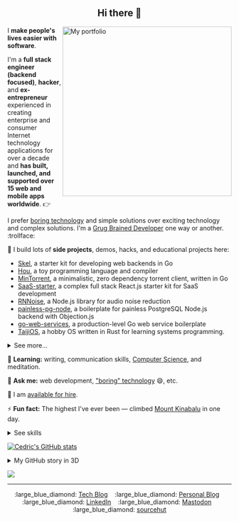<h2 align="center">Hi there 👋</h2>

<a href="https://www.visualcv.com/cedricchee/#portfolio" target="_blank">
<img 
    src="https://github.com/cedrickchee/cedrickchee/raw/master/media/portfolio_first.png"
    alt="My portfolio"
    align="right"
    width="380px" />
</a>

I **make people's lives easier with software**.

I'm a **full stack engineer (backend focused)**, **hacker**, and **ex-entrepreneur** experienced in creating enterprise and consumer Internet technology applications for over a decade and **has built, launched, and supported over 15 web and mobile apps worldwide**. :point_right:

I prefer [boring technology](http://boringtechnology.club/) and simple solutions over exciting technology and complex solutions. I'm a [Grug Brained Developer](https://grugbrain.dev/) one way or another. :trollface:

🔭 I build lots of **side projects**, demos, hacks, and educational projects here:
- [Skel](https://github.com/cedrickchee/skel), a starter kit for developing web backends in Go
- [Hou](https://github.com/cedrickchee/hou), a toy programming language and compiler
- [MinTorrent](https://github.com/cedrickchee/min-torrent), a minimalistic, zero dependency torrent client, written in Go
- [SaaS-starter](https://github.com/cedrickchee/saas-starter), a complex full stack React.js starter kit for SaaS development
- [RNNoise](https://github.com/cedrickchee/rnnoise-nodejs), a Node.js library for audio noise reduction
- [painless-pg-node](https://github.com/cedrickchee/painless-pg-node), a boilerplate for painless PostgreSQL Node.js backend with Objection.js
- [go-web-services](https://github.com/cedrickchee/go-web-services), a production-level Go web service boilerplate
- [TaijiOS](https://github.com/cedrickchee/taijios), a hobby OS written in Rust for learning systems programming.

<details>

<summary>See more...</summary>

- [Twit](https://github.com/cedrickchee/twit), a realtime app, built using React.js, Node.js, Websocket, and friends
- [Snippetbox](https://github.com/cedrickchee/snippetbox), an example app developed for learning Go for web development using just the standard library
- [e-Mart](https://github.com/cedrickchee/e-mart), a full stack React online mart app
- [tdd-node-pg-knex](https://github.com/cedrickchee/tdd-node-pg-knex), TDD with Node.js and SQL
- [awesome-bert-nlp](https://github.com/cedrickchee/awesome-bert-nlp), a curated list of NLP resources
- [YDKGo](https://ydkgo.netlify.app/), a book I wrote on advanced Go programming
- [Knowledge](https://github.com/cedrickchee/knowledge), my second "brain", digital garden, wiki
- [experiments](https://github.com/cedrickchee/experiments), a collection of code snippets
- [data-science-notebooks](https://github.com/cedrickchee/data-science-notebooks), a Data Science Python notebooks
- [capsule-net-pytorch](https://github.com/cedrickchee/capsule-net-pytorch), a Capsule Network for PyTorch
- [pytorch-mobile-kit](https://github.com/cedrickchee/pytorch-mobile-kit), a PyTorch Mobile starter kit
- [tch-js](https://github.com/cedrickchee/tch-js), a JS port of PyTorch C++ library
- [awesome-wireguard](https://github.com/cedrickchee/awesome-wireguard), a curated list of WireGuard resources
- [awesome-rust](https://gist.github.com/cedrickchee/f729e848b52eab8fbc88a3910072198c), a collection of resources that I refer to when I started learning Rust in 2019
- [neoCargo](https://github.com/cedrickchee/neoCargo), a microservices prototype
- [99bottles](https://github.com/cedrickchee/99bottles-ruby), my code for 99 Bottles of OOP exercises
- [kubebuilder-example](https://github.com/cedrickchee/kubebuilder-example), an example of building Kubernetes APIs using CRDs
- [postgres-operator](https://github.com/cedrickchee/postgres-operator), a guide to deploy Postgres operator to k3s (local Kubernetes cluster)
- [postgresql-consul-demo](https://github.com/cedrickchee/postgresql-consul-demo), a demo app showing PostgreSQL HA cluster managed by Patroni and Consul in Docker
- [ClickHouse cluster](https://github.com/cedrickchee/clickhouse-cluster), a repo containing all the essential stuffs to set up ClickHouse cluster with sharding and replication
- [Citus cluster](https://github.com/cedrickchee/citus-cluster), a PostgreSQL-based distributed database deployed locally
    
</details>

🌱 **Learning:** writing, communication skills, [Computer Science](https://teachyourselfcs.com/), and meditation.

💬 **Ask me:** web development, ["boring" technology](http://boringtechnology.club/) :smile:, etc.

💼 I am [available for hire](https://cedricchee.com/2020/04/21/hire-cedric-chee/).

⚡ **Fun fact:** The highest I've ever been — climbed [Mount Kinabalu](https://en.wikipedia.org/wiki/Mount_Kinabalu) in one day.

<details>

<summary>See skills</summary>

- Frontend: [JavaScript](https://github.com/cedrickchee?tab=repositories&q=&type=source&language=javascript&sort=stargazers), [ES6](https://github.com/cedrickchee?tab=repositories&q=es6&type=source&language=&sort=stargazers), [TypeScript](https://github.com/cedrickchee?tab=repositories&q=&type=source&language=typescript&sort=stargazers), [React](https://github.com/cedrickchee?tab=repositories&q=reactjs&type=source&language=&sort=stargazers), [Next.js](https://github.com/cedrickchee?tab=repositories&q=nextjs&type=source&language=&sort=stargazers), Jest, Webpack, Vite, esbuild
- Backend: [Node.js](https://github.com/cedrickchee?tab=repositories&q=node&type=source&language=&sort=stargazers), [Go](https://github.com/cedrickchee?tab=repositories&q=&type=source&language=go&sort=stargazers), [Express](https://github.com/cedrickchee?tab=repositories&q=expressjs&type=source&language=&sort=stargazers), SQL, [PostgreSQL](https://github.com/cedrickchee/tdd-node-pg-knex), [MongoDB](https://github.com/cedrickchee?tab=repositories&q=mongodb&type=source&language=&sort=stargazers), Redis, [Kafka](https://gist.github.com/cedrickchee/999c321daee6534b8ea4b9c4bff8da4e), [Elasticsearch](https://gist.github.com/cedrickchee/265e37c3087413b7780f6a9553a9aed7), [NestJS](https://github.com/cedrickchee?tab=repositories&q=nestjs&type=source&language=&sort=), ClickHouse, gRPC
- Platform (Cloud): AWS, Google Cloud
- Infra: Container, [Kubernetes for application developer](https://gist.github.com/cedrickchee/da71414b7b04b2550a63ddd6b07289ee), Serverless applications/functions, Knative, FaaS
- CI/CD: GitHub Actions, CircleCI, GitOps
- Systems: [Rust](https://github.com/cedrickchee?tab=repositories&q=&type=source&language=rust&sort=stargazers)

</details>

[![Cedric's GitHub stats](https://github-readme-stats.vercel.app/api?username=cedrickchee&theme=gruvbox&count_private=true&show_icons=true&disable_animations=true)](https://github.com/anuraghazra/github-readme-stats)

<details>

<summary>My GitHub story in 3D</summary>

https://user-images.githubusercontent.com/145605/118441697-243ee100-b71c-11eb-875a-d59fca1878f8.mp4

</details>

<!--
![Profile views](https://gpvc.arturio.dev/cedrickchee)
-->

<a href="https://twitter.com/intent/follow?screen_name=cedric_chee&tw_p=followbutton"><img src="https://img.shields.io/twitter/follow/cedric_chee?label=follow%20me&style=social"></a>

---

<p align="center">
  :large_blue_diamond:&nbsp;<a href="https://prose.cedricchee.com">Tech Blog</a>&nbsp;&nbsp;&nbsp;
  :large_blue_diamond:&nbsp;<a href="https://cedricchee.com/blog">Personal Blog</a>&nbsp;&nbsp;&nbsp;
  :large_blue_diamond:&nbsp;<a href="https://www.linkedin.com/in/cedricchee/">LinkedIn</a>&nbsp;&nbsp;&nbsp;
  :large_blue_diamond:&nbsp;<a rel="me" href="https://mstdn.io/@cedric_chee">Mastodon</a>&nbsp;&nbsp;&nbsp;
  :large_blue_diamond:&nbsp;<a href="https://sr.ht/~chi_/">sourcehut</a>
</p>
